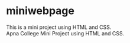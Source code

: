 # miniwebpage
This is a mini project using HTML and CSS. 
<br>
Apna College Mini Project using HTML and CSS.
